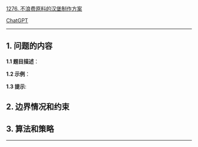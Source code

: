 [1276. 不浪费原料的汉堡制作方案](https://leetcode.cn/problems/number-of-burgers-with-no-waste-of-ingredients)

[ChatGPT](https://chat.openai.com/g/g-GsMNEr76r-c-master)

---

## 1. 问题的内容
**1.1 题目描述**：

**1.2 示例**：

**1.3 提示**:

## 2. 边界情况和约束


## 3. 算法和策略

---
